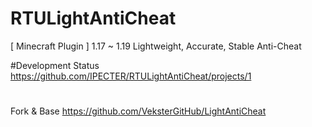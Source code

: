 # RTULightAntiCheat
[ Minecraft Plugin ] 1.17 ~ 1.19 Lightweight, Accurate, Stable Anti-Cheat

#Development Status
https://github.com/IPECTER/RTULightAntiCheat/projects/1

#
Fork & Base https://github.com/VeksterGitHub/LightAntiCheat
